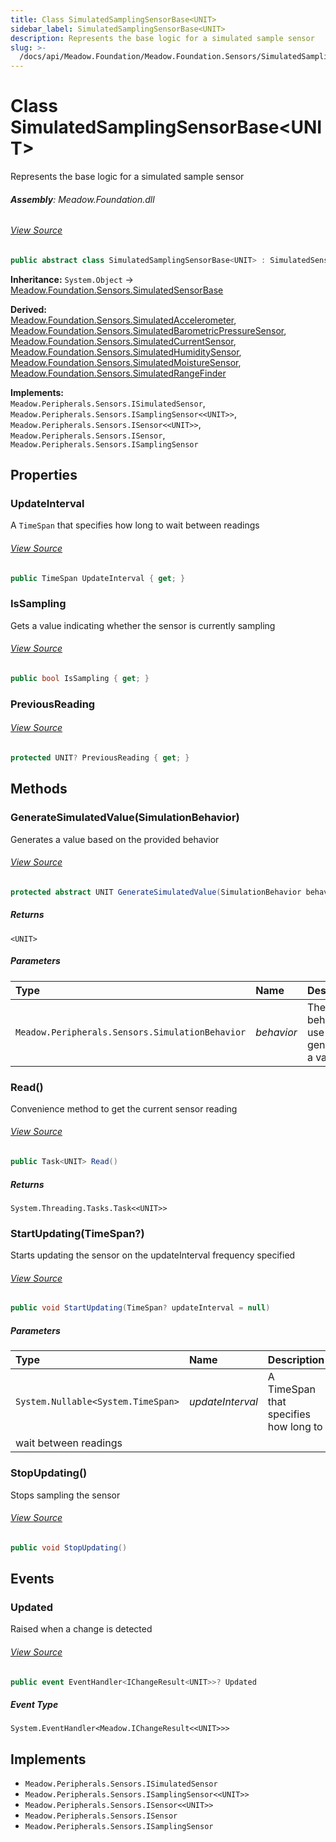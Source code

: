 ```yaml
---
title: Class SimulatedSamplingSensorBase<UNIT>
sidebar_label: SimulatedSamplingSensorBase<UNIT>
description: Represents the base logic for a simulated sample sensor
slug: >-
  /docs/api/Meadow.Foundation/Meadow.Foundation.Sensors/SimulatedSamplingSensorBase`UNIT`
---
```

# Class SimulatedSamplingSensorBase&lt;UNIT&gt;
Represents the base logic for a simulated sample sensor

###### **Assembly**: Meadow.Foundation.dll
###### [View Source](https://github.com/WildernessLabs/Meadow.Foundation.git/blob/develop/Source/Meadow.Foundation.Core/Simulation/Sensors/SimulatedSamplingSensorBase.cs#L11)
```csharp title="Declaration"
public abstract class SimulatedSamplingSensorBase<UNIT> : SimulatedSensorBase, ISimulatedSensor, ISamplingSensor<UNIT>, ISensor<UNIT>, ISensor, ISamplingSensor where UNIT : struct
```
**Inheritance:** `System.Object` -> [Meadow.Foundation.Sensors.SimulatedSensorBase](../Meadow.Foundation.Sensors/SimulatedSensorBase)

**Derived:**  
[Meadow.Foundation.Sensors.SimulatedAccelerometer](../Meadow.Foundation.Sensors/SimulatedAccelerometer), [Meadow.Foundation.Sensors.SimulatedBarometricPressureSensor](../Meadow.Foundation.Sensors/SimulatedBarometricPressureSensor), [Meadow.Foundation.Sensors.SimulatedCurrentSensor](../Meadow.Foundation.Sensors/SimulatedCurrentSensor), [Meadow.Foundation.Sensors.SimulatedHumiditySensor](../Meadow.Foundation.Sensors/SimulatedHumiditySensor), [Meadow.Foundation.Sensors.SimulatedMoistureSensor](../Meadow.Foundation.Sensors/SimulatedMoistureSensor), [Meadow.Foundation.Sensors.SimulatedRangeFinder](../Meadow.Foundation.Sensors/SimulatedRangeFinder)

**Implements:**  
`Meadow.Peripherals.Sensors.ISimulatedSensor`, `Meadow.Peripherals.Sensors.ISamplingSensor<<UNIT>>`, `Meadow.Peripherals.Sensors.ISensor<<UNIT>>`, `Meadow.Peripherals.Sensors.ISensor`, `Meadow.Peripherals.Sensors.ISamplingSensor`

## Properties
### UpdateInterval
A `TimeSpan` that specifies how long to wait between readings
###### [View Source](https://github.com/WildernessLabs/Meadow.Foundation.git/blob/develop/Source/Meadow.Foundation.Core/Simulation/Sensors/SimulatedSamplingSensorBase.cs#L20)
```csharp title="Declaration"
public TimeSpan UpdateInterval { get; }
```
### IsSampling
Gets a value indicating whether the sensor is currently sampling
###### [View Source](https://github.com/WildernessLabs/Meadow.Foundation.git/blob/develop/Source/Meadow.Foundation.Core/Simulation/Sensors/SimulatedSamplingSensorBase.cs#L22)
```csharp title="Declaration"
public bool IsSampling { get; }
```
### PreviousReading

###### [View Source](https://github.com/WildernessLabs/Meadow.Foundation.git/blob/develop/Source/Meadow.Foundation.Core/Simulation/Sensors/SimulatedSamplingSensorBase.cs#L24)
```csharp title="Declaration"
protected UNIT? PreviousReading { get; }
```
## Methods
### GenerateSimulatedValue(SimulationBehavior)
Generates a value based on the provided behavior
###### [View Source](https://github.com/WildernessLabs/Meadow.Foundation.git/blob/develop/Source/Meadow.Foundation.Core/Simulation/Sensors/SimulatedSamplingSensorBase.cs#L30)
```csharp title="Declaration"
protected abstract UNIT GenerateSimulatedValue(SimulationBehavior behavior)
```

##### Returns

`<UNIT>`

##### Parameters

| Type | Name | Description |
|:--- |:--- |:--- |
| `Meadow.Peripherals.Sensors.SimulationBehavior` | *behavior* | The behavior to use when generating a value |

### Read()
Convenience method to get the current sensor reading
###### [View Source](https://github.com/WildernessLabs/Meadow.Foundation.git/blob/develop/Source/Meadow.Foundation.Core/Simulation/Sensors/SimulatedSamplingSensorBase.cs#L52)
```csharp title="Declaration"
public Task<UNIT> Read()
```

##### Returns

`System.Threading.Tasks.Task<<UNIT>>`
### StartUpdating(TimeSpan?)
Starts updating the sensor on the updateInterval frequency specified
###### [View Source](https://github.com/WildernessLabs/Meadow.Foundation.git/blob/develop/Source/Meadow.Foundation.Core/Simulation/Sensors/SimulatedSamplingSensorBase.cs#L58)
```csharp title="Declaration"
public void StartUpdating(TimeSpan? updateInterval = null)
```

##### Parameters

| Type | Name | Description |
|:--- |:--- |:--- |
| `System.Nullable<System.TimeSpan>` | *updateInterval* | A TimeSpan that specifies how long to
    wait between readings |

### StopUpdating()
Stops sampling the sensor
###### [View Source](https://github.com/WildernessLabs/Meadow.Foundation.git/blob/develop/Source/Meadow.Foundation.Core/Simulation/Sensors/SimulatedSamplingSensorBase.cs#L71)
```csharp title="Declaration"
public void StopUpdating()
```
## Events
### Updated
Raised when a change is detected
###### [View Source](https://github.com/WildernessLabs/Meadow.Foundation.git/blob/develop/Source/Meadow.Foundation.Core/Simulation/Sensors/SimulatedSamplingSensorBase.cs#L15)
```csharp title="Declaration"
public event EventHandler<IChangeResult<UNIT>>? Updated
```
##### Event Type
`System.EventHandler<Meadow.IChangeResult<<UNIT>>>`

## Implements

* `Meadow.Peripherals.Sensors.ISimulatedSensor`
* `Meadow.Peripherals.Sensors.ISamplingSensor<<UNIT>>`
* `Meadow.Peripherals.Sensors.ISensor<<UNIT>>`
* `Meadow.Peripherals.Sensors.ISensor`
* `Meadow.Peripherals.Sensors.ISamplingSensor`
